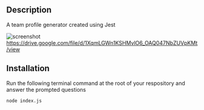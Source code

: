## Description
  A team profile generator created using Jest
  
  ![screenshot](screenshot.gif)
 https://drive.google.com/file/d/1XqmLGWn1KSHMvlO6_OAQ047NbZUVpKMt/view

  ## Installation
   Run the following terminal command at the root of your respository and answer the prompted questions
  
  `node index.js`

 
